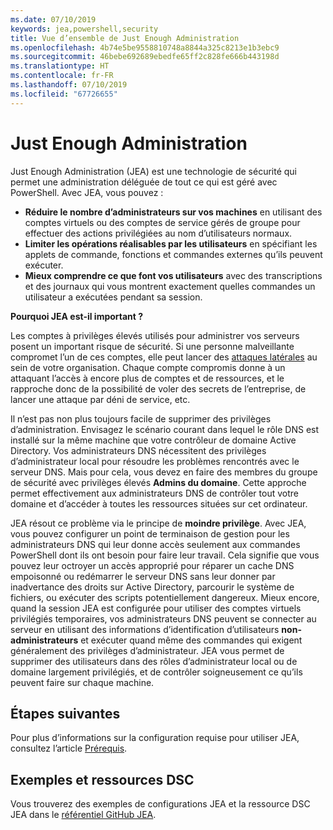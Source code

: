 ```yaml
---
ms.date: 07/10/2019
keywords: jea,powershell,security
title: Vue d’ensemble de Just Enough Administration
ms.openlocfilehash: 4b74e5be9558810748a8844a325c8213e1b3ebc9
ms.sourcegitcommit: 46bebe692689ebedfe65ff2c828fe666b443198d
ms.translationtype: HT
ms.contentlocale: fr-FR
ms.lasthandoff: 07/10/2019
ms.locfileid: "67726655"
---
```

# <a name="just-enough-administration"></a>Just Enough Administration

Just Enough Administration (JEA) est une technologie de sécurité qui permet une administration déléguée de tout ce qui est géré avec PowerShell. Avec JEA, vous pouvez :

- **Réduire le nombre d’administrateurs sur vos machines** en utilisant des comptes virtuels ou des comptes de service gérés de groupe pour effectuer des actions privilégiées au nom d’utilisateurs normaux.
- **Limiter les opérations réalisables par les utilisateurs** en spécifiant les applets de commande, fonctions et commandes externes qu’ils peuvent exécuter.
- **Mieux comprendre ce que font vos utilisateurs** avec des transcriptions et des journaux qui vous montrent exactement quelles commandes un utilisateur a exécutées pendant sa session.

**Pourquoi JEA est-il important ?**

Les comptes à privilèges élevés utilisés pour administrer vos serveurs posent un important risque de sécurité. Si une personne malveillante compromet l’un de ces comptes, elle peut lancer des [attaques latérales](https://aka.ms/pth) au sein de votre organisation. Chaque compte compromis donne à un attaquant l’accès à encore plus de comptes et de ressources, et le rapproche donc de la possibilité de voler des secrets de l’entreprise, de lancer une attaque par déni de service, etc.

Il n’est pas non plus toujours facile de supprimer des privilèges d’administration. Envisagez le scénario courant dans lequel le rôle DNS est installé sur la même machine que votre contrôleur de domaine Active Directory. Vos administrateurs DNS nécessitent des privilèges d’administrateur local pour résoudre les problèmes rencontrés avec le serveur DNS. Mais pour cela, vous devez en faire des membres du groupe de sécurité avec privilèges élevés **Admins du domaine**. Cette approche permet effectivement aux administrateurs DNS de contrôler tout votre domaine et d’accéder à toutes les ressources situées sur cet ordinateur.

JEA résout ce problème via le principe de **moindre privilège**. Avec JEA, vous pouvez configurer un point de terminaison de gestion pour les administrateurs DNS qui leur donne accès seulement aux commandes PowerShell dont ils ont besoin pour faire leur travail. Cela signifie que vous pouvez leur octroyer un accès approprié pour réparer un cache DNS empoisonné ou redémarrer le serveur DNS sans leur donner par inadvertance des droits sur Active Directory, parcourir le système de fichiers, ou exécuter des scripts potentiellement dangereux. Mieux encore, quand la session JEA est configurée pour utiliser des comptes virtuels privilégiés temporaires, vos administrateurs DNS peuvent se connecter au serveur en utilisant des informations d’identification d’utilisateurs **non-administrateurs** et exécuter quand même des commandes qui exigent généralement des privilèges d’administrateur. JEA vous permet de supprimer des utilisateurs dans des rôles d’administrateur local ou de domaine largement privilégiés, et de contrôler soigneusement ce qu’ils peuvent faire sur chaque machine.

## <a name="next-steps"></a>Étapes suivantes

Pour plus d’informations sur la configuration requise pour utiliser JEA, consultez l’article [Prérequis](prerequisites.md).

## <a name="samples-and-dsc-resource"></a>Exemples et ressources DSC

Vous trouverez des exemples de configurations JEA et la ressource DSC JEA dans le [référentiel GitHub JEA](https://github.com/PowerShell/JEA).
